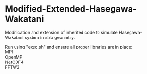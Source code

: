 # Modified-Extended-Hasegawa-Wakatani
Modification and extension of inherited code to simulate Hasegawa-Wakatani system in slab geometry.

Run using "exec.sh" and ensure all proper libraries are in place:  
MPI  
OpenMP  
NetCDF4  
FFTW3 
